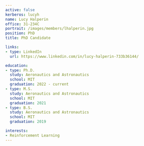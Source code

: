 ```yaml
---
active: false
kerberos: lucyh
name: Lucy Halperin
office: 31-234C
portrait: /images/members/lhalperin.jpg
position: PhD
title: PhD Candidate

links:
- type: LinkedIn
  url: https://www.linkedin.com/in/lucy-halperin-733b36144/

education:
- type: Ph.D.
  study: Aeronautics and Astronautics
  school: MIT
  graduation: 2022 - current
- type: M.S.
  study: Aeronautics and Astronautics
  school: MIT
  graduation: 2021
- type: B.S.
  study: Aeronautics and Astronautics
  school: MIT
  graduation: 2019

interests:
- Reinforcement Learning
---
```


